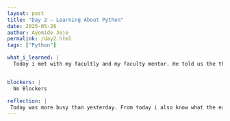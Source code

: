 ```yaml
---
layout: post
title: "Day 2 – Learning About Python"
date: 2025-05-28
author: Ayomide Jeje
permalink: /day2.html
tags: ["Python"]

what_i_learned: |
  Today i met with my facultly and my faculty mentor. He told us the things we should learn before we get to campus on monday. After that we lstrated on python 102. We learnt about dictionaries and sets. I learnt that dictionaries use key value pairs and sets dont allow duplicate values. Today we also played a game where people had to guess a animal or item assigned to them. 


blockers: |
  No Blockers

reflection: |
 Today was more busy than yesterday. From today i also know what the expectations the faculty members have for us. I also understand more about the project i am working on and the things i need to do to make it successful.
---
```

